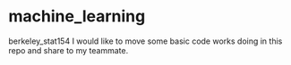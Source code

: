 # machine_learning
berkeley_stat154
I would like to move some basic code works doing in this repo and share to my
teammate.
